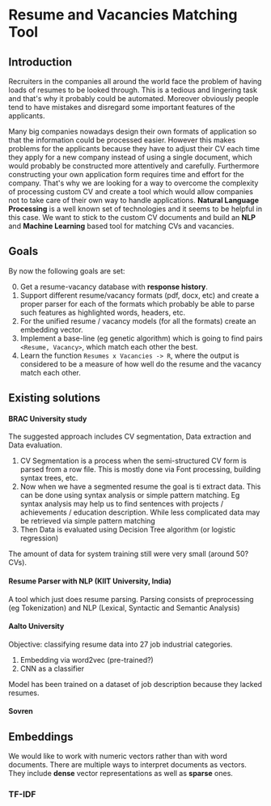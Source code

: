 # Resume and Vacancies Matching Tool

## Introduction

Recruiters in the companies all around the world face the problem of having loads of resumes to be
looked through. This is a tedious and lingering task and that's why it probably could be automated.
Moreover obviously people tend to have mistakes and disregard some important features of the
applicants.

Many big companies nowadays design their own formats of application so that the information
could be processed easier. However this makes problems for the applicants because they have to
adjust their CV each time they apply for a new company instead of using a single document, which
would probably be constructed more attentively and carefully. Furthermore constructing your own
application form requires time and effort for the company. That's why we are looking for a way
to overcome the complexity of processing custom CV and create a tool which would allow companies
not to take care of their own way to handle applications. **Natural Language Processing** is a well known
set of technologies and it seems to be helpful in this case. We want to stick to the custom CV documents
and build an **NLP** and **Machine Learning** based tool for matching CVs and vacancies.

## Goals

By now the following goals are set:

0. Get a resume-vacancy database with **response history**.
0. Support different resume/vacancy formats (pdf, docx, etc) and create a proper parser
for each of the formats which probably be able to parse such features as highlighted words, headers, etc.
0. For the unified resume / vacancy models (for all the formats) create an embedding vector.
0. Implement a base-line (eg genetic algorithm) which is going to find pairs `<Resume, Vacancy>`, which match each other the best.
0. Learn the function `Resumes x Vacancies -> R`, where the output is considered to be a measure of how 
well do the resume and the vacancy match each other.

## Existing solutions

#### BRAC University study

The suggested approach includes CV segmentation, Data extraction and Data evaluation.

1. CV Segmentation is a process when the semi-structured CV form is parsed from a row file. This is
mostly done via Font processing, building syntax trees, etc.
2. Now when we have a segmented resume the goal is ti extract data. This can be done using syntax analysis
or simple pattern matching. Eg syntax analysis may help us to find sentences with projects / achievements /
education description. While less complicated data may be retrieved via simple pattern matching 
3. Then Data is evaluated using Decision Tree algorithm (or logistic regression)

The amount of data for system training still were very small (around 50? CVs).

#### Resume Parser with NLP (KIIT University, India)

A tool which just does resume parsing. Parsing consists of preprocessing (eg Tokenization) and NLP 
(Lexical, Syntactic and Semantic Analysis)

#### Aalto University

Objective: classifying resume data into 27 job industrial categories.

1. Embedding via word2vec (pre-trained?)
2. CNN as a classifier

Model has been trained on a dataset of job description because they lacked resumes.

#### Sovren

## Embeddings

We would like to work with numeric vectors rather than with word documents. 
There are multiple ways to interpret documents as vectors. 
They include **dense** vector representations as well as **sparse** ones. 

### TF-IDF

